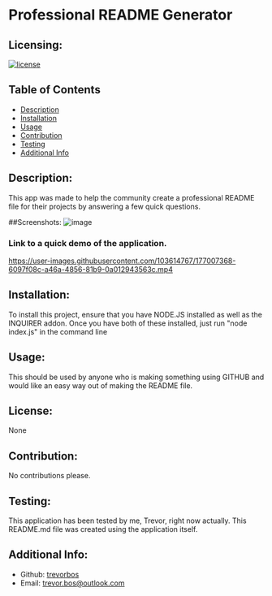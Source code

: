 # Professional README Generator

  ## Licensing:
  [![license](https://img.shields.io/badge/license-None-blue)](https://shields.io)

  ## Table of Contents 
  - [Description](#description)
  - [Installation](#installation)
  - [Usage](#usage)
  - [Contribution](#contribution)
  - [Testing](#testing)
  - [Additional Info](#additional-info)

  ## Description:
  This app was made to help the community create a professional README file for their projects by answering a few quick questions.
  
  ##Screenshots:
  ![image](https://user-images.githubusercontent.com/103614767/177007192-7455e7c6-7a5b-459a-b8c1-09773e657086.png)
  ### Link to a quick demo of the application.
  https://user-images.githubusercontent.com/103614767/177007368-6097f08c-a46a-4856-81b9-0a012943563c.mp4

  ## Installation:
  To install this project, ensure that you have NODE.JS installed as well as the INQUIRER addon. Once you have both of these installed, just run "node index.js" in the command line

  ## Usage:
  This should be used by anyone who is making something using GITHUB and would like an easy way out of making the README file.

  ## License:
  None

  ## Contribution:
  No contributions please.

  ## Testing:
  This application has been tested by me, Trevor, right now actually. This README.md file was created using the application itself.
  
  ## Additional Info:
  - Github: [trevorbos](https://github.com/trevorbos)
  - Email: trevor.bos@outlook.com 

